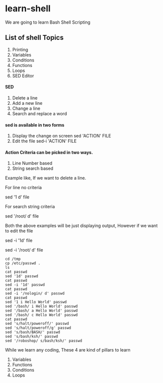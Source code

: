 # learn-shell

We are going to learn Bash Shell Scripting

## List of shell Topics


1. Printing
2. Variables
3. Conditions
4. Functions
5. Loops
6. SED Editor



#### SED
1. Delete a line
2. Add a new line
3. Change a line
4. Search and replace a word

#### sed is available in two forms
1. Display the change on screen
sed 'ACTION' FILE
2. Edit the file 
sed-i 'ACTION' FILE

#### Action Criteria can be picked in two ways. 
1. Line Number based
2. String search based

Example like, If we want to delete a line.

For line no criteria

sed '1 d' file

For search string criteria

sed '/root/ d' file


Both the above examples will be just displaying output, However if we want to edit the file

sed -i '1d' file

sed -i '/root/ d' file


```text
cd /tmp
cp /etc/passwd .
ls
cat passwd
sed '1d' passwd
cat passwd
sed -i '1d' passwd
cat passwd
sed -i '/nologin/ d' passwd
cat passwd
sed '1 i Hello World' passwd
sed '/bash/ i Hello World' passwd
sed '/bash/ a Hello World' passwd
sed '/bash/ c Hello World' passwd
cat passwd
sed 's/halt/poweroff/' passwd
sed 's/halt/poweroff/g' passwd
sed 's/bash/BASH/' passwd
sed 's/bash/ksh/' passwd
sed '/roboshop/ s/bash/ksh/' passwd
```


While we learn any coding, These 4 are kind of pillars to learn

1. Variables
2. Functions
3. Conditions
4. Loops

